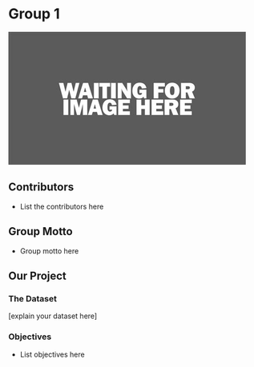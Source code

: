 # Group 1

![group_logo](../images/placeholder_image.jpg)


## Contributors
- List the contributors here

## Group Motto
-  Group motto here

## Our Project

### The Dataset
[explain your dataset here]

### Objectives
- List objectives here



